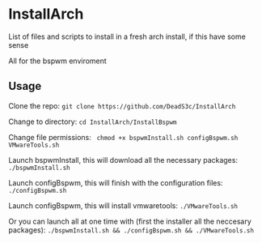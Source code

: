 # InstallArch

List of files and scripts to install in a fresh arch install, if this have some sense

All for the bspwm enviroment

## Usage
Clone the repo: ``` git clone https://github.com/DeadS3c/InstallArch ```

Change to directory: ``` cd InstallArch/InstallBspwm ```

Change file permissions: ``` chmod +x bspwmInstall.sh configBspwm.sh VMwareTools.sh```

Launch bspwmInstall, this will download all the necessary packages: ``` ./bspwmInstall.sh ```

Launch configBspwm, this will finish with the configuration files: ``` ./configBspwm.sh ```

Launch configBspwm, this will install vmwaretools: ``` ./VMwareTools.sh ```

Or you can launch all at one time with (first the installer all the neccesary packages): ``` ./bspwmInstall.sh && ./configBspwm.sh && ./VMwareTools.sh ``` 
